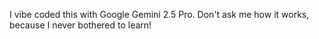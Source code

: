 I vibe coded this with Google Gemini 2.5 Pro. Don't ask me how it works, because I never bothered to learn!